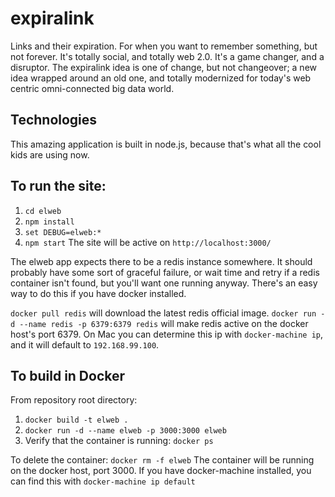# expiralink
Links and their expiration. For when you want to remember something, but not forever. It's totally social, and totally web 2.0. It's a game changer, and a disruptor. The expiralink idea is one of change, but not changeover; a new idea wrapped around an old one, and totally modernized for today's web centric omni-connected big data world.

## Technologies
This amazing application is built in node.js, because that's what all the cool kids are using now.

## To run the site:
1. `cd elweb`
1. `npm install`
1. `set DEBUG=elweb:*`
1. `npm start`
The site will be active on `http://localhost:3000/`

The elweb app expects there to be a redis instance somewhere. It should probably have some sort of graceful failure, or wait time and retry if a redis container isn't found, but you'll want one running anyway. There's an easy way to do this if you have docker installed.

`docker pull redis` will download the latest redis official image.
`docker run -d --name redis -p 6379:6379 redis` will make redis active on the docker host's port 6379. On Mac you can determine this ip with `docker-machine ip`, and it will default to `192.168.99.100`.


## To build in Docker
From repository root directory:

1. `docker build -t elweb .`
1. `docker run -d --name elweb -p 3000:3000 elweb`
1. Verify that the container is running: `docker ps`

To delete the container: `docker rm -f elweb`
The container will be running on the docker host, port 3000. If you have docker-machine installed, you can find this with `docker-machine ip default`
